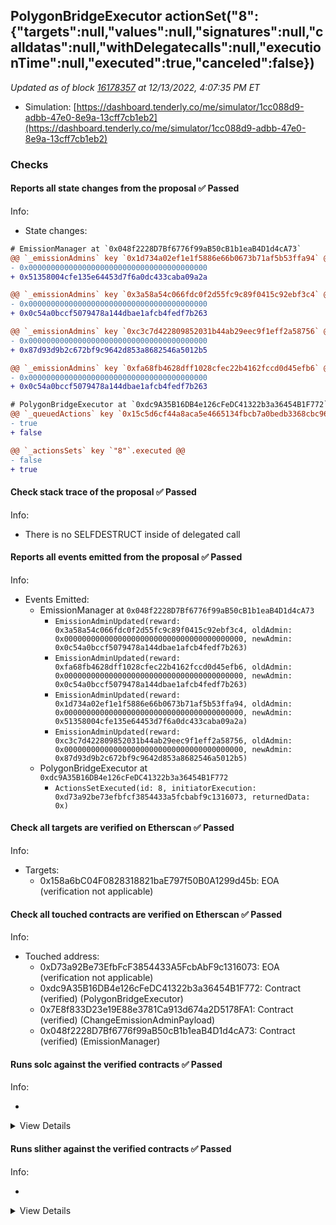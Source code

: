 ## PolygonBridgeExecutor actionSet("8": {"targets":null,"values":null,"signatures":null,"calldatas":null,"withDelegatecalls":null,"executionTime":null,"executed":true,"canceled":false})

_Updated as of block [16178357](https://etherscan.io/block/16178357) at 12/13/2022, 4:07:35 PM ET_

- Simulation: [https://dashboard.tenderly.co/me/simulator/1cc088d9-adbb-47e0-8e9a-13cff7cb1eb2](https://dashboard.tenderly.co/me/simulator/1cc088d9-adbb-47e0-8e9a-13cff7cb1eb2)

### Checks

#### Reports all state changes from the proposal ✅ Passed

Info:

- State changes:

```diff
# EmissionManager at `0x048f2228D7Bf6776f99aB50cB1b1eaB4D1d4cA73`
@@ `_emissionAdmins` key `0x1d734a02ef1e1f5886e66b0673b71af5b53ffa94` @@
- 0x0000000000000000000000000000000000000000
+ 0x51358004cfe135e64453d7f6a0dc433caba09a2a

@@ `_emissionAdmins` key `0x3a58a54c066fdc0f2d55fc9c89f0415c92ebf3c4` @@
- 0x0000000000000000000000000000000000000000
+ 0x0c54a0bccf5079478a144dbae1afcb4fedf7b263

@@ `_emissionAdmins` key `0xc3c7d422809852031b44ab29eec9f1eff2a58756` @@
- 0x0000000000000000000000000000000000000000
+ 0x87d93d9b2c672bf9c9642d853a8682546a5012b5

@@ `_emissionAdmins` key `0xfa68fb4628dff1028cfec22b4162fccd0d45efb6` @@
- 0x0000000000000000000000000000000000000000
+ 0x0c54a0bccf5079478a144dbae1afcb4fedf7b263

```

```diff
# PolygonBridgeExecutor at `0xdc9A35B16DB4e126cFeDC41322b3a36454B1F772`
@@ `_queuedActions` key `0x15c5d6cf44a8aca5e4665134fbcb7a0bedb3368cbc969b3e98307c7ce5fa219d` @@
- true
+ false

@@ `_actionsSets` key `"8"`.executed @@
- false
+ true

```

#### Check stack trace of the proposal ✅ Passed

Info:

- There is no SELFDESTRUCT inside of delegated call

#### Reports all events emitted from the proposal ✅ Passed

Info:

- Events Emitted:
  - EmissionManager at `0x048f2228D7Bf6776f99aB50cB1b1eaB4D1d4cA73`
    - `EmissionAdminUpdated(reward: 0x3a58a54c066fdc0f2d55fc9c89f0415c92ebf3c4, oldAdmin: 0x0000000000000000000000000000000000000000, newAdmin: 0x0c54a0bccf5079478a144dbae1afcb4fedf7b263)`
    - `EmissionAdminUpdated(reward: 0xfa68fb4628dff1028cfec22b4162fccd0d45efb6, oldAdmin: 0x0000000000000000000000000000000000000000, newAdmin: 0x0c54a0bccf5079478a144dbae1afcb4fedf7b263)`
    - `EmissionAdminUpdated(reward: 0x1d734a02ef1e1f5886e66b0673b71af5b53ffa94, oldAdmin: 0x0000000000000000000000000000000000000000, newAdmin: 0x51358004cfe135e64453d7f6a0dc433caba09a2a)`
    - `EmissionAdminUpdated(reward: 0xc3c7d422809852031b44ab29eec9f1eff2a58756, oldAdmin: 0x0000000000000000000000000000000000000000, newAdmin: 0x87d93d9b2c672bf9c9642d853a8682546a5012b5)`
  - PolygonBridgeExecutor at `0xdc9A35B16DB4e126cFeDC41322b3a36454B1F772`
    - `ActionsSetExecuted(id: 8, initiatorExecution: 0xd73a92be73efbfcf3854433a5fcbabf9c1316073, returnedData: 0x)`

#### Check all targets are verified on Etherscan ✅ Passed

Info:

- Targets:
  - 0x158a6bC04F0828318821baE797f50B0A1299d45b: EOA (verification not applicable)

#### Check all touched contracts are verified on Etherscan ✅ Passed

Info:

- Touched address:
  - 0xD73a92Be73EfbFcF3854433A5FcbAbF9c1316073: EOA (verification not applicable)
  - 0xdc9A35B16DB4e126cFeDC41322b3a36454B1F772: Contract (verified) (PolygonBridgeExecutor)
  - 0x7E8f833D23e19E88e3781Ca913d674a2D5178FA1: Contract (verified) (ChangeEmissionAdminPayload)
  - 0x048f2228D7Bf6776f99aB50cB1b1eaB4D1d4cA73: Contract (verified) (EmissionManager)

#### Runs solc against the verified contracts ✅ Passed

Info:

-

<details>
<summary>View Details</summary>
<details>
<summary>View warnings for EmissionManager at `0x048f2228D7Bf6776f99aB50cB1b1eaB4D1d4cA73`</summary>

```
INFO:CryticCompile:Source code not available, try to fetch the bytecode only
```

</details>

<details>
<summary>View warnings for ChangeEmissionAdminPayload at `0x7E8f833D23e19E88e3781Ca913d674a2D5178FA1`</summary>

```
INFO:CryticCompile:Source code not available, try to fetch the bytecode only
```

</details>

<details>
<summary>View warnings for PolygonBridgeExecutor at `0xdc9A35B16DB4e126cFeDC41322b3a36454B1F772`</summary>

```
INFO:CryticCompile:Source code not available, try to fetch the bytecode only
```

</details>

</details>

#### Runs slither against the verified contracts ✅ Passed

Info:

-

<details>
<summary>View Details</summary>

<details>
<summary>Slither report for EmissionManager at `0x048f2228D7Bf6776f99aB50cB1b1eaB4D1d4cA73`</summary>

```
Source code not available, try to fetch the bytecode only
No contract were found in None, check the correct compilation
No contract was analyzed
0x048f2228D7Bf6776f99aB50cB1b1eaB4D1d4cA73 analyzed (0 contracts with 75 detectors), 0 result(s) found
```

</details>

<details>
<summary>Slither report for ChangeEmissionAdminPayload at `0x7E8f833D23e19E88e3781Ca913d674a2D5178FA1`</summary>

```
Source code not available, try to fetch the bytecode only
No contract were found in None, check the correct compilation
No contract was analyzed
0x7E8f833D23e19E88e3781Ca913d674a2D5178FA1 analyzed (0 contracts with 75 detectors), 0 result(s) found
```

</details>

<details>
<summary>Slither report for PolygonBridgeExecutor at `0xdc9A35B16DB4e126cFeDC41322b3a36454B1F772`</summary>

```
Source code not available, try to fetch the bytecode only
No contract were found in None, check the correct compilation
No contract was analyzed
0xdc9A35B16DB4e126cFeDC41322b3a36454B1F772 analyzed (0 contracts with 75 detectors), 0 result(s) found
```

</details>

</details>
